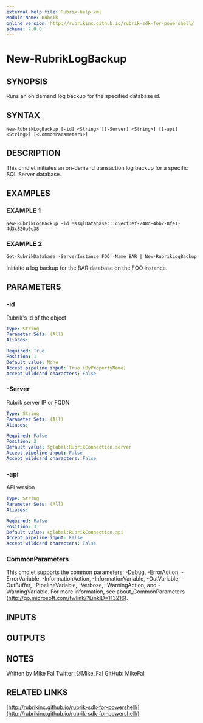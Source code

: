 ```yaml
---
external help file: Rubrik-help.xml
Module Name: Rubrik
online version: http://rubrikinc.github.io/rubrik-sdk-for-powershell/
schema: 2.0.0
---
```


# New-RubrikLogBackup

## SYNOPSIS
Runs an on demand log backup for the specified database id.

## SYNTAX

```
New-RubrikLogBackup [-id] <String> [[-Server] <String>] [[-api] <String>] [<CommonParameters>]
```

## DESCRIPTION
This cmdlet initiates an on-demand transaction log backup for a specific SQL Server database.

## EXAMPLES

### EXAMPLE 1
```
New-RubrikLogBackup -id MssqlDatabase:::c5ecf3ef-248d-4bb2-8fe1-4d3c820a0e38
```

### EXAMPLE 2
```
Get-RubrikDatabase -ServerInstance FOO -Name BAR | New-RubrikLogBackup
```

Iniitaite a log backup for the BAR database on the FOO instance.

## PARAMETERS

### -id
Rubrik's id of the object

```yaml
Type: String
Parameter Sets: (All)
Aliases:

Required: True
Position: 1
Default value: None
Accept pipeline input: True (ByPropertyName)
Accept wildcard characters: False
```

### -Server
Rubrik server IP or FQDN

```yaml
Type: String
Parameter Sets: (All)
Aliases:

Required: False
Position: 2
Default value: $global:RubrikConnection.server
Accept pipeline input: False
Accept wildcard characters: False
```

### -api
API version

```yaml
Type: String
Parameter Sets: (All)
Aliases:

Required: False
Position: 3
Default value: $global:RubrikConnection.api
Accept pipeline input: False
Accept wildcard characters: False
```

### CommonParameters
This cmdlet supports the common parameters: -Debug, -ErrorAction, -ErrorVariable, -InformationAction, -InformationVariable, -OutVariable, -OutBuffer, -PipelineVariable, -Verbose, -WarningAction, and -WarningVariable.
For more information, see about_CommonParameters (http://go.microsoft.com/fwlink/?LinkID=113216).

## INPUTS

## OUTPUTS

## NOTES
Written by Mike Fal
Twitter: @Mike_Fal
GitHub: MikeFal

## RELATED LINKS

[http://rubrikinc.github.io/rubrik-sdk-for-powershell/](http://rubrikinc.github.io/rubrik-sdk-for-powershell/)

